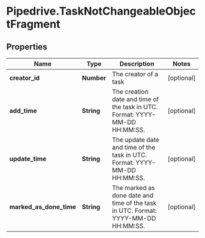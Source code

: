 # Pipedrive.TaskNotChangeableObjectFragment

## Properties

Name | Type | Description | Notes
------------ | ------------- | ------------- | -------------
**creator_id** | **Number** | The creator of a task | [optional] 
**add_time** | **String** | The creation date and time of the task in UTC. Format: YYYY-MM-DD HH:MM:SS. | [optional] 
**update_time** | **String** | The update date and time of the task in UTC. Format: YYYY-MM-DD HH:MM:SS. | [optional] 
**marked_as_done_time** | **String** | The marked as done date and time of the task in UTC. Format: YYYY-MM-DD HH:MM:SS. | [optional] 


